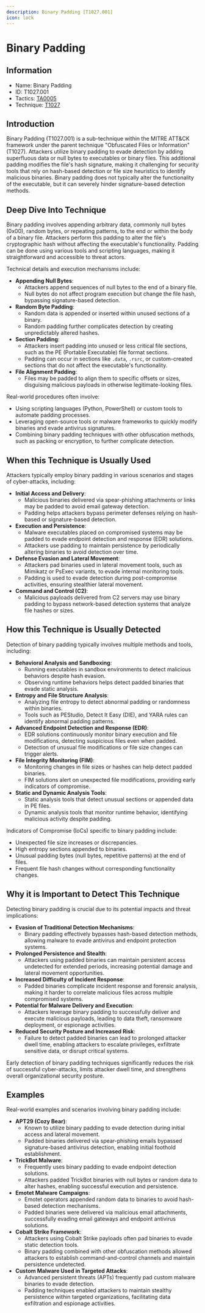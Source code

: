 ```yaml
---
description: Binary Padding [T1027.001]
icon: lock
---
```


# Binary Padding

## Information

- Name: Binary Padding
- ID: T1027.001
- Tactics: [TA0005](../TA0005/TA0005.md)
- Technique: [T1027](T1027.md)

## Introduction

Binary Padding (T1027.001) is a sub-technique within the MITRE ATT\&CK framework under the parent technique "Obfuscated Files or Information" (T1027). Attackers utilize binary padding to evade detection by adding superfluous data or null bytes to executables or binary files. This additional padding modifies the file's hash signature, making it challenging for security tools that rely on hash-based detection or file size heuristics to identify malicious binaries. Binary padding does not typically alter the functionality of the executable, but it can severely hinder signature-based detection methods.

## Deep Dive Into Technique

Binary padding involves appending arbitrary data, commonly null bytes (0x00), random bytes, or repeating patterns, to the end or within the body of a binary file. Attackers perform this padding to alter the file's cryptographic hash without affecting the executable's functionality. Padding can be done using various tools and scripting languages, making it straightforward and accessible to threat actors.

Technical details and execution mechanisms include:

- **Appending Null Bytes**:
  - Attackers append sequences of null bytes to the end of a binary file.
  - Null bytes do not affect program execution but change the file hash, bypassing signature-based detection.
- **Random Byte Padding**:
  - Random data is appended or inserted within unused sections of a binary.
  - Random padding further complicates detection by creating unpredictably altered hashes.
- **Section Padding**:
  - Attackers insert padding into unused or less critical file sections, such as the PE (Portable Executable) file format sections.
  - Padding can occur in sections like `.data`, `.rsrc`, or custom-created sections that do not affect the executable's functionality.
- **File Alignment Padding**:
  - Files may be padded to align them to specific offsets or sizes, disguising malicious payloads in otherwise legitimate-looking files.

Real-world procedures often involve:

- Using scripting languages (Python, PowerShell) or custom tools to automate padding processes.
- Leveraging open-source tools or malware frameworks to quickly modify binaries and evade antivirus signatures.
- Combining binary padding techniques with other obfuscation methods, such as packing or encryption, to further complicate detection.

## When this Technique is Usually Used

Attackers typically employ binary padding in various scenarios and stages of cyber-attacks, including:

- **Initial Access and Delivery**:
  - Malicious binaries delivered via spear-phishing attachments or links may be padded to avoid email gateway detection.
  - Padding helps attackers bypass perimeter defenses relying on hash-based or signature-based detection.
- **Execution and Persistence**:
  - Malware executables placed on compromised systems may be padded to evade endpoint detection and response (EDR) solutions.
  - Attackers use padding to maintain persistence by periodically altering binaries to avoid detection over time.
- **Defense Evasion and Lateral Movement**:
  - Attackers pad binaries used in lateral movement tools, such as Mimikatz or PsExec variants, to evade internal monitoring tools.
  - Padding is used to evade detection during post-compromise activities, ensuring stealthier lateral movement.
- **Command and Control (C2)**:
  - Malicious payloads delivered from C2 servers may use binary padding to bypass network-based detection systems that analyze file hashes or sizes.

## How this Technique is Usually Detected

Detection of binary padding typically involves multiple methods and tools, including:

- **Behavioral Analysis and Sandboxing**:
  - Running executables in sandbox environments to detect malicious behaviors despite hash evasion.
  - Observing runtime behaviors helps detect padded binaries that evade static analysis.
- **Entropy and File Structure Analysis**:
  - Analyzing file entropy to detect abnormal padding or randomness within binaries.
  - Tools such as PEStudio, Detect It Easy (DIE), and YARA rules can identify abnormal padding patterns.
- **Advanced Endpoint Detection and Response (EDR)**:
  - EDR solutions continuously monitor binary execution and file modifications, detecting suspicious files even when padded.
  - Detection of unusual file modifications or file size changes can trigger alerts.
- **File Integrity Monitoring (FIM)**:
  - Monitoring changes in file sizes or hashes can help detect padded binaries.
  - FIM solutions alert on unexpected file modifications, providing early indicators of compromise.
- **Static and Dynamic Analysis Tools**:
  - Static analysis tools that detect unusual sections or appended data in PE files.
  - Dynamic analysis tools that monitor runtime behavior, identifying malicious activity despite padding.

Indicators of Compromise (IoCs) specific to binary padding include:

- Unexpected file size increases or discrepancies.
- High entropy sections appended to binaries.
- Unusual padding bytes (null bytes, repetitive patterns) at the end of files.
- Frequent file hash changes without corresponding functionality changes.

## Why it is Important to Detect This Technique

Detecting binary padding is crucial due to its potential impacts and threat implications:

- **Evasion of Traditional Detection Mechanisms**:
  - Binary padding effectively bypasses hash-based detection methods, allowing malware to evade antivirus and endpoint protection systems.
- **Prolonged Persistence and Stealth**:
  - Attackers using padded binaries can maintain persistent access undetected for extended periods, increasing potential damage and lateral movement opportunities.
- **Increased Difficulty of Incident Response**:
  - Padded binaries complicate incident response and forensic analysis, making it harder to correlate malicious files across multiple compromised systems.
- **Potential for Malware Delivery and Execution**:
  - Attackers leverage binary padding to successfully deliver and execute malicious payloads, leading to data theft, ransomware deployment, or espionage activities.
- **Reduced Security Posture and Increased Risk**:
  - Failure to detect padded binaries can lead to prolonged attacker dwell time, enabling attackers to escalate privileges, exfiltrate sensitive data, or disrupt critical systems.

Early detection of binary padding techniques significantly reduces the risk of successful cyber-attacks, limits attacker dwell time, and strengthens overall organizational security posture.

## Examples

Real-world examples and scenarios involving binary padding include:

- **APT29 (Cozy Bear)**:
  - Known to utilize binary padding to evade detection during initial access and lateral movement.
  - Padded binaries delivered via spear-phishing emails bypassed signature-based antivirus detection, enabling initial foothold establishment.
- **TrickBot Malware**:
  - Frequently uses binary padding to evade endpoint detection solutions.
  - Attackers padded TrickBot binaries with null bytes or random data to alter hashes, enabling successful execution and persistence.
- **Emotet Malware Campaigns**:
  - Emotet operators appended random data to binaries to avoid hash-based detection mechanisms.
  - Padded binaries were delivered via malicious email attachments, successfully evading email gateways and endpoint antivirus solutions.
- **Cobalt Strike Framework**:
  - Attackers using Cobalt Strike payloads often pad binaries to evade static detection tools.
  - Binary padding combined with other obfuscation methods allowed attackers to establish command-and-control channels and maintain persistence undetected.
- **Custom Malware Used in Targeted Attacks**:
  - Advanced persistent threats (APTs) frequently pad custom malware binaries to evade detection.
  - Padding techniques enabled attackers to maintain stealthy persistence within targeted organizations, facilitating data exfiltration and espionage activities.
